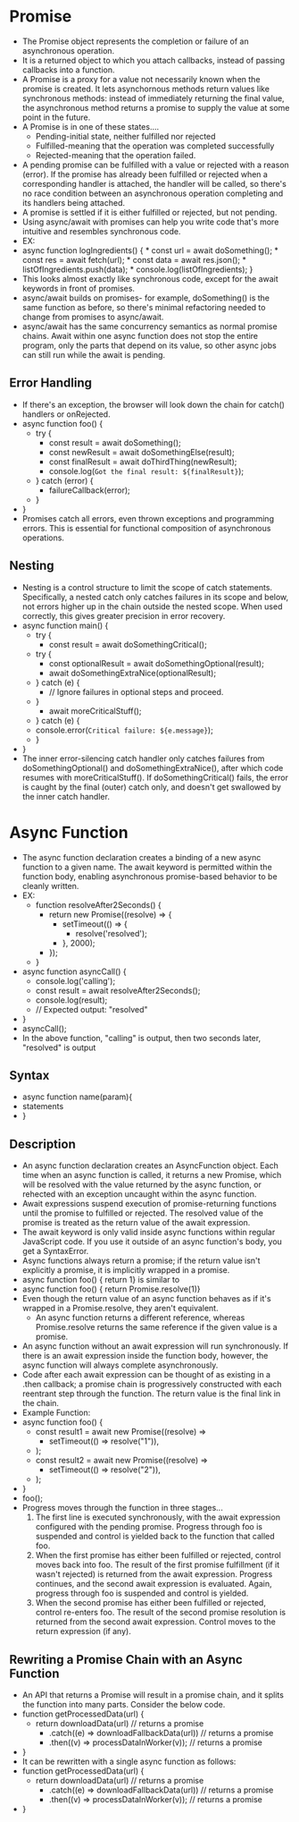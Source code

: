 # Promise
* The Promise object represents the completion or failure of an asynchronous operation.
* It is a returned object to which you attach callbacks, instead of passing callbacks into a function.
* A Promise is a proxy for a value not necessarily known when the promise is created. It lets asynchornous methods return values like synchronous methods: instead of immediately returning the final value, the asynchronous method returns a promise to supply the value at some point in the future.
* A Promise is in one of these states....
    * Pending-initial state, neither fulfilled nor rejected
    * Fulfilled-meaning that the operation was completed successfully
    * Rejected-meaning that the operation failed.
*  A pending promise can be fulfilled with a value or rejected with a reason (error). If the promise has already been fulfilled or rejected when a corresponding handler is attached, the handler will be called, so there's no race condition between an asynchronous operation completing and its handlers being attached.
*  A promise is settled if it is either fulfilled or rejected, but not pending.
*  Using async/await with promises can help you write code that's more intuitive and resembles synchronous code.
*  EX:
  *  async function logIngredients() {
    *  const url = await doSomething();
    *  const res = await fetch(url);
    *  const data = await res.json();
    *  listOfIngredients.push(data);
    *  console.log(listOfIngredients);
     }
* This looks almost exactly like synchronous code, except for the await keywords in front of promises.
* async/await builds on promises- for example, doSomething() is the same function as before, so there's minimal refactoring needed to change from promises to async/await.
* async/await has the same concurrency semantics as normal promise chains. Await within one async function does not stop the entire program, only the parts that depend on its value, so other async jobs can still run while the await is pending.
## Error Handling
* If there's an exception, the browser will look down the chain for catch() handlers or onRejected.
* async function foo() {
  * try {
    * const result = await doSomething();
    * const newResult = await doSomethingElse(result);
    * const finalResult = await doThirdThing(newResult);
    * console.log(`Got the final result: ${finalResult}`);
  * } catch (error) {
    * failureCallback(error);
  * }
* }
* Promises catch all errors, even thrown exceptions and programming errors. This is essential for functional composition of asynchronous operations.
## Nesting
* Nesting is a control structure to limit the scope of catch statements. Specifically, a nested catch only catches failures in its scope and below, not errors higher up in the chain outside the nested scope. When used correctly, this gives greater precision in error recovery.
* async function main() {
  * try {
    * const result = await doSomethingCritical();
  * try {
      * const optionalResult = await doSomethingOptional(result);
      * await doSomethingExtraNice(optionalResult);
   * } catch (e) {
      * // Ignore failures in optional steps and proceed.
   * }
      * await moreCriticalStuff();
  * } catch (e) {
   * console.error(`Critical failure: ${e.message}`);
  * }
* }
* The inner error-silencing catch handler only catches failures from doSomethingOptional() and doSomethingExtraNice(), after which code resumes with moreCriticalStuff(). If doSomethingCritical() fails, the error is caught by the final (outer) catch only, and doesn't get swallowed by the inner catch handler.

# Async Function
* The async function declaration creates a binding of a new async function to a given name. The await keyword is permitted within the function body, enabling asynchronous promise-based behavior to be cleanly written.
* EX:
   * function resolveAfter2Seconds() {
     * return new Promise((resolve) => {
       * setTimeout(() => {
         * resolve('resolved');
       * }, 2000);
     * });
   * }
* async function asyncCall() {
  * console.log('calling');
  * const result = await resolveAfter2Seconds();
  * console.log(result);
  * // Expected output: "resolved"
* }
* asyncCall();
* In the above function, "calling" is output, then two seconds later, "resolved" is output
## Syntax
* async function name(param){
* statements
*  }
## Description
* An async function declaration creates an AsyncFunction object. Each time when an async function is called, it returns a new Promise, which will be resolved with the value returned by the async function, or rehected with an exception uncaught within the async function.
* Await expressions suspend execution of promise-returning functions until the promise to fulfilled or rejected. The resolved value of the promise is treated as the return value of the await expression.
* The await keyword is only valid inside async functions within regular JavaScript code. If you use it outside of an async function's body, you get a SyntaxError.
* Async functions always return a promise; if the return value isn't explicitly a promise, it is implicitly wrapped in a promise.
* async function foo() { return 1} is similar to
* async function foo() { return Promise.resolve(1)}
* Even though the return value of an async function behaves as if it's wrapped in a Promise.resolve, they aren't equivalent.
   * An async function returns a different reference, whereas Promise.resolve returns the same reference if the given value is a promise.
* An async function without an await expression will run synchronously. If there is an await expression inside the function body, however, the async function will always complete asynchronously.
* Code after each await expression can be thought of as existing in a .then callback; a promise chain is progressively constructed with each reentrant step through the function. The return value is the final link in the chain.
* Example Function:
* async function foo() {
  * const result1 = await new Promise((resolve) =>
    * setTimeout(() => resolve("1")),
  * );
  * const result2 = await new Promise((resolve) =>
    * setTimeout(() => resolve("2")),
  * );
* }
* foo();
* Progress moves through the function in three stages...
  1. The first line is executed synchronously, with the await expression configured with the pending promise. Progress through foo is suspended and control is yielded back to the function that called foo.
  2. When the first promise has either been fulfilled or rejected, control moves back into foo. The result of the first promise fulfillment (if it wasn't rejected) is returned from the await expression. Progress continues, and the second await expression is evaluated. Again, progress through foo is suspended and control is yielded.
  3. When the second promise has either been fulfilled or rejected, control re-enters foo. The result of the second promise resolution is returned from the second await expression. Control moves to the return expression (if any).
## Rewriting a Promise Chain with an Async Function
* An API that returns a Promise will result in a promise chain, and it splits the function into many parts. Consider the below code.
* function getProcessedData(url) {
  * return downloadData(url) // returns a promise
    * .catch((e) => downloadFallbackData(url)) // returns a promise
    * .then((v) => processDataInWorker(v)); // returns a promise
* }
* It can be rewritten with a single async function as follows:
* function getProcessedData(url) {
  * return downloadData(url) // returns a promise
    * .catch((e) => downloadFallbackData(url)) // returns a promise
    * .then((v) => processDataInWorker(v)); // returns a promise
* }
